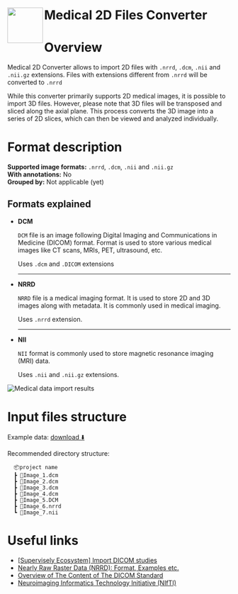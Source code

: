 <h1 align="left" style="border-bottom: 0"> <img align="left" src="https://github.com/supervisely-ecosystem/import-wizard-docs/releases/download/v0.0.1/medical2d_logo.png" width="80"> Medical 2D Files Converter </h1>

# Overview

Medical 2D Converter allows to import 2D files with `.nrrd`, `.dcm`, `.nii` and `.nii.gz` extensions. Files with extensions different from `.nrrd` will be converted to `.nrrd`

While this converter primarily supports 2D medical images, it is possible to import 3D files. However, please note that 3D files will be transposed and sliced along the axial plane. This process converts the 3D image into a series of 2D slices, which can then be viewed and analyzed individually.

# Format description

**Supported image formats:** `.nrrd`, `.dcm`, `.nii` and `.nii.gz`<br>
**With annotations:** No<br>
**Grouped by:** Not applicable (yet)<br>

## Formats explained

- **DCM**

  `DCM` file is an image following Digital Imaging and Communications in Medicine (DICOM) format. Format is used to store various medical images like CT scans, MRIs, PET, ultrasound, etc.

  Uses `.dcm` and `.DICOM` extensions

  ***

- **NRRD**

  `NRRD` file is a medical imaging format. It is used to store 2D and 3D images along with metadata. It is commonly used in medical imaging.

  Uses `.nrrd` extension.

  ***

- **NII**

  `NII` format is commonly used to store magnetic resonance imaging (MRI) data.

  Uses `.nii` and `.nii.gz` extensions.

![Medical data import results](https://github.com/supervisely-ecosystem/import-wizard-docs/assets/48913536/b56c3c90-05ef-4932-a5d2-7b3714a43d1d)

# Input files structure

Example data: [download ⬇️](https://github.com/supervisely-ecosystem/import-wizard-docs/files/14934438/sample_medical2d.zip)<br>

Recommended directory structure:

```text
  📦project name
  ┣ 📜Image_1.dcm
  ┣ 📜Image_2.dcm
  ┣ 📜Image_3.dcm
  ┣ 📜Image_4.dcm
  ┣ 📜Image_5.DCM
  ┣ 📜Image_6.nrrd
  ┗ 📜Image_7.nii
```

# Useful links

- <a href="https://ecosystem.supervisely.com/apps/import-dicom-studies" target="_blank">[Supervisely Ecosystem] Import DICOM studies</a>
- <a href="https://teem.sourceforge.net/nrrd/" target="_blank">Nearly Raw Raster Data (NRRD): Format, Examples etc.</a>
- <a href="https://dicom.nema.org/medical/dicom/current/output/html/part01.html#chapter_6" target="_blank">Overview of The Content of The DICOM Standard</a>
- <a href="https://nifti.nimh.nih.gov/" target="_blank">Neuroimaging Informatics Technology Initiative (NIfTI)</a>
